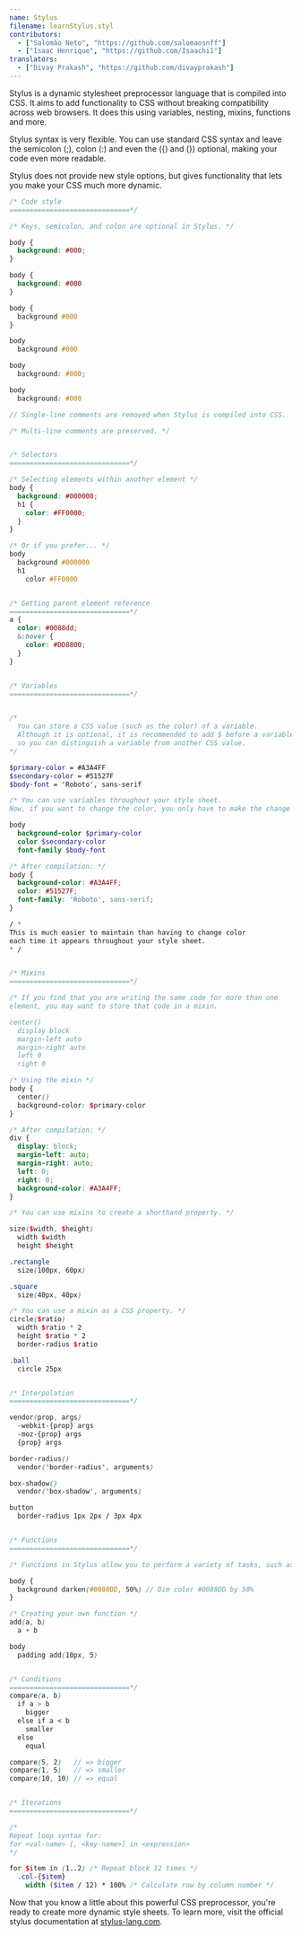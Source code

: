 ```yaml
---
name: Stylus
filename: learnStylus.styl
contributors:
  - ["Salomão Neto", "https://github.com/salomaosnff"]
  - ["Isaac Henrique", "https://github.com/Isaachi1"]
translators:
  - ["Divay Prakash", "https://github.com/divayprakash"]
---
```


Stylus is a dynamic stylesheet preprocessor language that is compiled into CSS. It aims to add functionality to CSS without breaking compatibility across web browsers.
It does this using variables, nesting, mixins, functions and more.

Stylus syntax is very flexible. You can use standard CSS syntax and leave the semicolon (;), colon (:) and even the ({) and (}) optional, making your code even more readable.

Stylus does not provide new style options, but gives functionality that lets you make your CSS much more dynamic.

```scss
/* Code style
==============================*/

/* Keys, semicolon, and colon are optional in Stylus. */

body {
  background: #000;
}

body {
  background: #000
}

body {
  background #000
}

body
  background #000

body
  background: #000;

body
  background: #000

// Single-line comments are removed when Stylus is compiled into CSS.

/* Multi-line comments are preserved. */


/* Selectors
==============================*/

/* Selecting elements within another element */
body {
  background: #000000;
  h1 {
    color: #FF0000;
  }
}

/* Or if you prefer... */
body
  background #000000
  h1
    color #FF0000


/* Getting parent element reference
==============================*/
a {
  color: #0088dd;
  &:hover {
    color: #DD8800;
  }
}


/* Variables
==============================*/


/*
  You can store a CSS value (such as the color) of a variable.
  Although it is optional, it is recommended to add $ before a variable name
  so you can distinguish a variable from another CSS value.
*/

$primary-color = #A3A4FF
$secondary-color = #51527F
$body-font = 'Roboto', sans-serif

/* You can use variables throughout your style sheet.
Now, if you want to change the color, you only have to make the change once. */

body
  background-color $primary-color
  color $secondary-color
  font-family $body-font

/* After compilation: */
body {
  background-color: #A3A4FF;
  color: #51527F;
  font-family: 'Roboto', sans-serif;
}

/ *
This is much easier to maintain than having to change color
each time it appears throughout your style sheet.
* /


/* Mixins
==============================*/

/* If you find that you are writing the same code for more than one
element, you may want to store that code in a mixin.

center()
  display block
  margin-left auto
  margin-right auto
  left 0
  right 0

/* Using the mixin */
body {
  center()
  background-color: $primary-color
}

/* After compilation: */
div {
  display: block;
  margin-left: auto;
  margin-right: auto;
  left: 0;
  right: 0;
  background-color: #A3A4FF;
}

/* You can use mixins to create a shorthand property. */

size($width, $height)
  width $width
  height $height

.rectangle
  size(100px, 60px)

.square
  size(40px, 40px)

/* You can use a mixin as a CSS property. */
circle($ratio)
  width $ratio * 2
  height $ratio * 2
  border-radius $ratio

.ball
  circle 25px


/* Interpolation
==============================*/

vendor(prop, args)
  -webkit-{prop} args
  -moz-{prop} args
  {prop} args

border-radius()
  vendor('border-radius', arguments)

box-shadow()
  vendor('box-shadow', arguments)

button
  border-radius 1px 2px / 3px 4px


/* Functions
==============================*/

/* Functions in Stylus allow you to perform a variety of tasks, such as recalling some data. */

body {
  background darken(#0088DD, 50%) // Dim color #0088DD by 50%
}

/* Creating your own function */
add(a, b)
  a + b

body
  padding add(10px, 5)


/* Conditions
==============================*/
compare(a, b)
  if a > b
    bigger
  else if a < b
    smaller
  else
    equal

compare(5, 2)   // => bigger
compare(1, 5)   // => smaller
compare(10, 10) // => equal


/* Iterations
==============================*/

/*
Repeat loop syntax for:
for <val-name> [, <key-name>] in <expression>
*/

for $item in (1..2) /* Repeat block 12 times */
  .col-{$item}
    width ($item / 12) * 100% /* Calculate row by column number */
```

Now that you know a little about this powerful CSS preprocessor, you're ready to create more dynamic style sheets. To learn more, visit the official stylus documentation at [stylus-lang.com](https://stylus-lang.com).
